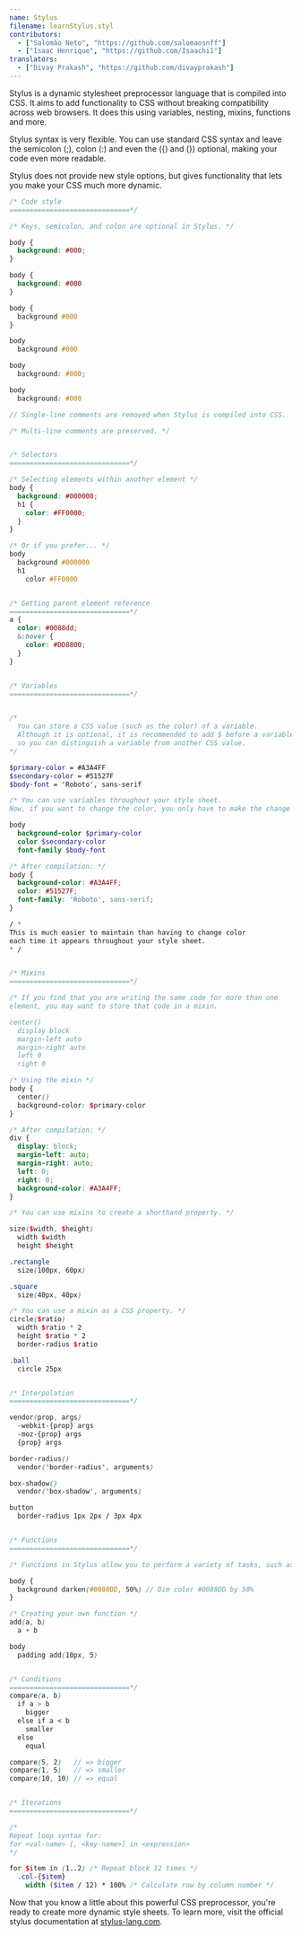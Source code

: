 ```yaml
---
name: Stylus
filename: learnStylus.styl
contributors:
  - ["Salomão Neto", "https://github.com/salomaosnff"]
  - ["Isaac Henrique", "https://github.com/Isaachi1"]
translators:
  - ["Divay Prakash", "https://github.com/divayprakash"]
---
```


Stylus is a dynamic stylesheet preprocessor language that is compiled into CSS. It aims to add functionality to CSS without breaking compatibility across web browsers.
It does this using variables, nesting, mixins, functions and more.

Stylus syntax is very flexible. You can use standard CSS syntax and leave the semicolon (;), colon (:) and even the ({) and (}) optional, making your code even more readable.

Stylus does not provide new style options, but gives functionality that lets you make your CSS much more dynamic.

```scss
/* Code style
==============================*/

/* Keys, semicolon, and colon are optional in Stylus. */

body {
  background: #000;
}

body {
  background: #000
}

body {
  background #000
}

body
  background #000

body
  background: #000;

body
  background: #000

// Single-line comments are removed when Stylus is compiled into CSS.

/* Multi-line comments are preserved. */


/* Selectors
==============================*/

/* Selecting elements within another element */
body {
  background: #000000;
  h1 {
    color: #FF0000;
  }
}

/* Or if you prefer... */
body
  background #000000
  h1
    color #FF0000


/* Getting parent element reference
==============================*/
a {
  color: #0088dd;
  &:hover {
    color: #DD8800;
  }
}


/* Variables
==============================*/


/*
  You can store a CSS value (such as the color) of a variable.
  Although it is optional, it is recommended to add $ before a variable name
  so you can distinguish a variable from another CSS value.
*/

$primary-color = #A3A4FF
$secondary-color = #51527F
$body-font = 'Roboto', sans-serif

/* You can use variables throughout your style sheet.
Now, if you want to change the color, you only have to make the change once. */

body
  background-color $primary-color
  color $secondary-color
  font-family $body-font

/* After compilation: */
body {
  background-color: #A3A4FF;
  color: #51527F;
  font-family: 'Roboto', sans-serif;
}

/ *
This is much easier to maintain than having to change color
each time it appears throughout your style sheet.
* /


/* Mixins
==============================*/

/* If you find that you are writing the same code for more than one
element, you may want to store that code in a mixin.

center()
  display block
  margin-left auto
  margin-right auto
  left 0
  right 0

/* Using the mixin */
body {
  center()
  background-color: $primary-color
}

/* After compilation: */
div {
  display: block;
  margin-left: auto;
  margin-right: auto;
  left: 0;
  right: 0;
  background-color: #A3A4FF;
}

/* You can use mixins to create a shorthand property. */

size($width, $height)
  width $width
  height $height

.rectangle
  size(100px, 60px)

.square
  size(40px, 40px)

/* You can use a mixin as a CSS property. */
circle($ratio)
  width $ratio * 2
  height $ratio * 2
  border-radius $ratio

.ball
  circle 25px


/* Interpolation
==============================*/

vendor(prop, args)
  -webkit-{prop} args
  -moz-{prop} args
  {prop} args

border-radius()
  vendor('border-radius', arguments)

box-shadow()
  vendor('box-shadow', arguments)

button
  border-radius 1px 2px / 3px 4px


/* Functions
==============================*/

/* Functions in Stylus allow you to perform a variety of tasks, such as recalling some data. */

body {
  background darken(#0088DD, 50%) // Dim color #0088DD by 50%
}

/* Creating your own function */
add(a, b)
  a + b

body
  padding add(10px, 5)


/* Conditions
==============================*/
compare(a, b)
  if a > b
    bigger
  else if a < b
    smaller
  else
    equal

compare(5, 2)   // => bigger
compare(1, 5)   // => smaller
compare(10, 10) // => equal


/* Iterations
==============================*/

/*
Repeat loop syntax for:
for <val-name> [, <key-name>] in <expression>
*/

for $item in (1..2) /* Repeat block 12 times */
  .col-{$item}
    width ($item / 12) * 100% /* Calculate row by column number */
```

Now that you know a little about this powerful CSS preprocessor, you're ready to create more dynamic style sheets. To learn more, visit the official stylus documentation at [stylus-lang.com](https://stylus-lang.com).
